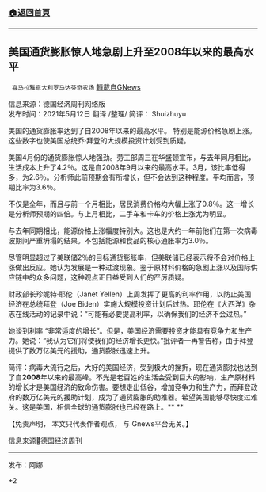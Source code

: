 ###  [:house:返回首頁](https://github.com/ourhimalayas/txt)
---

## 美国通货膨胀惊人地急剧上升至2008年以来的最高水平
` 喜马拉雅意大利罗马达芬奇农场` [轉載自GNews](https://gnews.org/zh-hans/1238369/)

信息来源：德国经济周刊网络版  
发布时间：2021年5月12日
翻译 /整理/ 简评： Shuizhuyu

美国的通货膨胀率达到了自2008年以来的最高水平。 特别是能源价格急剧上涨。 这些数字也使美国总统乔·拜登的大规模投资计划受到质疑。

美国4月份的通货膨胀惊人地强劲。劳工部周三在华盛顿宣布，与去年同月相比，生活成本上升了4.2％。这是自2008年9月以来的最高水平。3月，该比率低得多，为2.6％。分析师此前预期会有所增长，但不会达到这种程度。平均而言，预期比率为3.6％。

不仅是全年，而且与前一个月相比，居民消费价格均大幅上涨了0.8％。这一增长是分析师预期的四倍。与上月相比，二手车和卡车的价格上涨尤为明显。

与去年同期相比，能源价格上涨幅度特别大。这也是大约一年前他们在第一次病毒波期间严重坍塌的结果。不包括能源和食品的核心通胀率为3.0％。

尽管明显超过了美联储2％的目标通货膨胀率，但美联储已经表示将不会对价格上涨做出反应。她认为发展是一种过渡现象。鉴于原材料价格的急剧上涨以及国际供应链中的众多问题，这种观点正日益受到人们的严厉质疑。

财政部长珍妮特·耶伦（Janet Yellen）上周发挥了更高的利率作用，以防止美国经济在总统拜登（Joe Biden）实施大规模投资计划后过热。耶伦在《大西洋》杂志在线活动的记录中说：“可能有必要提高利率，以确保我们的经济不会过热。”

她谈到利率 “非常适度的增长”。但是，美国经济需要投资才能具有竞争力和生产力。她说：“我认为它们将使我们的经济增长更快。”批评者一再警告称，由于拜登提供了数万亿美元的援助，通货膨胀迅速上升。

简评：病毒大流行之后，大好的美国经济，受到极大的挫折，现在通货膨找也达到了自**2008**年以来的最高峰。不光是老百姓的生活会受到巨大的影响，生产原材料的增长才是美国经济的致命伤害。要想走出低谷，增加竞争力和生产力，而拜登政府的数万亿美元的援助计划，成为了通货膨胀的助推器。希望美国能够尽快度过难关。这是美国，相信全球的通货膨胀也已经在路上。** **

【免责声明， 本文只代表作者观点， 与 Gnews平台无关。】

信息来源🔗[德国经济周刊](https://www.wiwo.de/politik/ausland/ueberhitzung-der-us-wirtschaft-us-inflation-steigt-ueberraschend-stark-auf-hoechsten-stand-seit-2008/27185132.html)

* * *

发布：阿娜

+2
